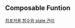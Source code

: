 ## Composable Funtion
[컴포저블 함수와 state 관리](https://gabby-mail-29f.notion.site/Compose-1-33ee0bb6bf0d4b2fa49ef7e45075be60)